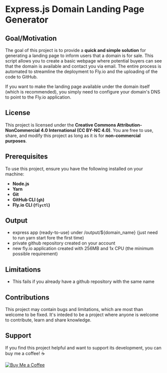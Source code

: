 # Express.js Domain Landing Page Generator

## Goal/Motivation

The goal of this project is to provide a **quick and simple solution** for generating a landing page to inform users that a domain is for sale. This script allows you to create a basic webpage where potential buyers can see that the domain is available and contact you via email. The entire process is automated to streamline the deployment to Fly.io and the uploading of the code to GitHub.

If you want to make the landing page available under the domain itself (which is recommended), you simply need to configure your domain's DNS to point to the Fly.io application.

## License

This project is licensed under the **Creative Commons Attribution-NonCommercial 4.0 International (CC BY-NC 4.0)**. You are free to use, share, and modify this project as long as it is for **non-commercial purposes**.

## Prerequisites

To use this project, ensure you have the following installed on your machine:

- **Node.js**
- **Yarn**
- **Git**
- **GitHub CLI (`gh`)**
- **Fly.io CLI (`flyctl`)**

## Output

- express app (ready-to-use) under /output/${domain_name} (just need to run yarn start fore the first time)
- private github repository created on your account
- new fly.io application created with 256MB and 1x CPU (the minimum possible requirement)

## Limitations

- This fails if you already have a github repository with the same name

## Contributions

This project may contain bugs and limitations, which are most than welcome to be fixed. It's inteded to be a project where anyone is welcome to contribute, learn and share knowledge.

## Support

If you find this project helpful and want to support its development, you can buy me a coffee! ☕

[![Buy Me a Coffee](https://cdn.buymeacoffee.com/buttons/v2/default-yellow.png)](https://www.buymeacoffee.com/codeandwaves)
